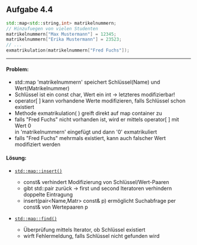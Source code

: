 ## Aufgabe 4.4

```cpp
std::map<std::string,int> matrikelnummern;
// Hinzufuegen von vielen Studenten 
matrikelnummern["Max Mustermann"] = 12345; 
matrikelnummern["Erika Mustermann"] = 23523; 
// ...
exmatrikulation(matrikelnummern["Fred Fuchs"]);
```
----------------------------------------------------------
#### Problem:
- std::map 'matrikelnummern' speichert Schlüssel(Name) und Wert(Matrikelnummer)
- Schlüssel ist ein const char, Wert ein int -> letzteres modifizierbar!
- operator[ ] kann vorhandene Werte modifizieren, falls Schlüssel schon existiert 
- Methode exmatrikulation( ) greift direkt auf map container zu
- falls "Fred Fuchs" nicht vorhanden ist, wird er mittels operator[ ] mit Wert 0  
  in 'matrikelnummern' eingefügt und dann '0' exmatrikuliert
- falls "Fred Fuchs" mehrmals existiert, kann auch falscher Wert modifiziert werden

#### Lösung:
- [`std::map::insert()`](http://en.cppreference.com/w/cpp/container/map/insert)
  - const& verhindert Modifizierung von Schlüssel/Wert-Paaren
  - gibt std::pair zurück -> first und second Iteratoren verhindern doppelte Eintragung
  - insert(pair<Name,Matr> const& p) ermöglicht Suchabfrage per const& von Wertepaaren p

- [`std::map::find()`](http://en.cppreference.com/w/cpp/container/map/find)
  - Überprüfung mittels Iterator, ob Schlüssel existiert
  - wirft Fehlermeldung, falls Schlüssel nicht gefunden wird